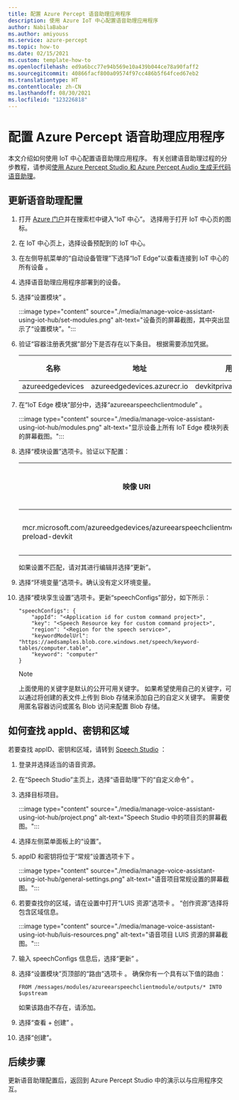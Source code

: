 ```yaml
---
title: 配置 Azure Percept 语音助理应用程序
description: 使用 Azure IoT 中心配置语音助理应用程序
author: NabilaBabar
ms.author: amiyouss
ms.service: azure-percept
ms.topic: how-to
ms.date: 02/15/2021
ms.custom: template-how-to
ms.openlocfilehash: ed9a6bcc77e94b569e10a439b044ce78a90faff2
ms.sourcegitcommit: 40866facf800a09574f97cc486b5f64fced67eb2
ms.translationtype: HT
ms.contentlocale: zh-CN
ms.lasthandoff: 08/30/2021
ms.locfileid: "123226818"
---
```

# <a name="configure-your-azure-percept-voice-assistant-application"></a>配置 Azure Percept 语音助理应用程序

本文介绍如何使用 IoT 中心配置语音助理应用程序。 有关创建语音助理过程的分步教程，请参阅[使用 Azure Percept Studio 和 Azure Percept Audio 生成无代码语音助理](./tutorial-no-code-speech.md)。

## <a name="update-your-voice-assistant-configuration"></a>更新语音助理配置

1. 打开 [Azure 门户](https://portal.azure.com)并在搜索栏中键入“IoT 中心”。 选择用于打开 IoT 中心页的图标。

1. 在 IoT 中心页上，选择设备预配到的 IoT 中心。

1. 在左侧导航菜单的“自动设备管理”下选择“IoT Edge”以查看连接到 IoT 中心的所有设备 。

1. 选择语音助理应用程序部署到的设备。

1. 选择“设置模块”  。

    :::image type="content" source="./media/manage-voice-assistant-using-iot-hub/set-modules.png" alt-text="设备页的屏幕截图，其中突出显示了“设置模块”。":::

1. 验证“容器注册表凭据”部分下是否存在以下条目。 根据需要添加凭据。

    |名称|地址|用户名|密码|
    |----|-------|--------|--------|
    |azureedgedevices|azureedgedevices.azurecr.io|devkitprivatepreviewpull|

1. 在“IoT Edge 模块”部分中，选择“azureearspeechclientmodule” 。

    :::image type="content" source="./media/manage-voice-assistant-using-iot-hub/modules.png" alt-text="显示设备上所有 IoT Edge 模块列表的屏幕截图。":::

1. 选择“模块设置”选项卡。验证以下配置：

    映像 URI|重启策略|所需状态
    ---------|--------------|--------------
    mcr.microsoft.com/azureedgedevices/azureearspeechclientmodule: preload-devkit|通用|“正在运行”

    如果设置不匹配，请对其进行编辑并选择“更新”。

1. 选择“环境变量”选项卡。确认没有定义环境变量。

1. 选择“模块孪生设置”选项卡。更新“speechConfigs”部分，如下所示：

    ```
    "speechConfigs": {
        "appId": "<Application id for custom command project>",
        "key": "<Speech Resource key for custom command project>",
        "region": "<Region for the speech service>",
        "keywordModelUrl": "https://aedsamples.blob.core.windows.net/speech/keyword-tables/computer.table",
        "keyword": "computer"
    }
    ```

    > [!NOTE]
    > 上面使用的关键字是默认的公开可用关键字。 如果希望使用自己的关键字，可以通过将创建的表文件上传到 Blob 存储来添加自己的自定义关键字。 需要使用匿名容器访问或匿名 Blob 访问来配置 Blob 存储。

## <a name="how-to-find-out-appid-key-and-region"></a>如何查找 appId、密钥和区域

若要查找 appID、密钥和区域，请转到 [Speech Studio](https://speech.microsoft.com/)  ：

1. 登录并选择适当的语音资源。
1. 在“Speech Studio”主页上，选择“语音助理”下的“自定义命令”  。
1. 选择目标项目。

    :::image type="content" source="./media/manage-voice-assistant-using-iot-hub/project.png" alt-text="Speech Studio 中的项目页的屏幕截图。":::

1. 选择左侧菜单面板上的“设置”。
1. appID 和密钥将位于“常规”设置选项卡下  。

    :::image type="content" source="./media/manage-voice-assistant-using-iot-hub/general-settings.png" alt-text="语音项目常规设置的屏幕截图。":::

1. 若要查找你的区域，请在设置中打开“LUIS 资源”选项卡 。 “创作资源”选择将包含区域信息。

    :::image type="content" source="./media/manage-voice-assistant-using-iot-hub/luis-resources.png" alt-text="语音项目 LUIS 资源的屏幕截图。":::

1. 输入 speechConfigs 信息后，选择“更新” 。

1. 选择“设置模块”页顶部的“路由”选项卡 。 确保你有一个具有以下值的路由：

    ```
    FROM /messages/modules/azureearspeechclientmodule/outputs/* INTO $upstream
    ```

    如果该路由不存在，请添加。

1. 选择“查看 + 创建”  。

1. 选择“创建”。


## <a name="next-steps"></a>后续步骤

更新语音助理配置后，返回到 Azure Percept Studio 中的演示以与应用程序交互。

